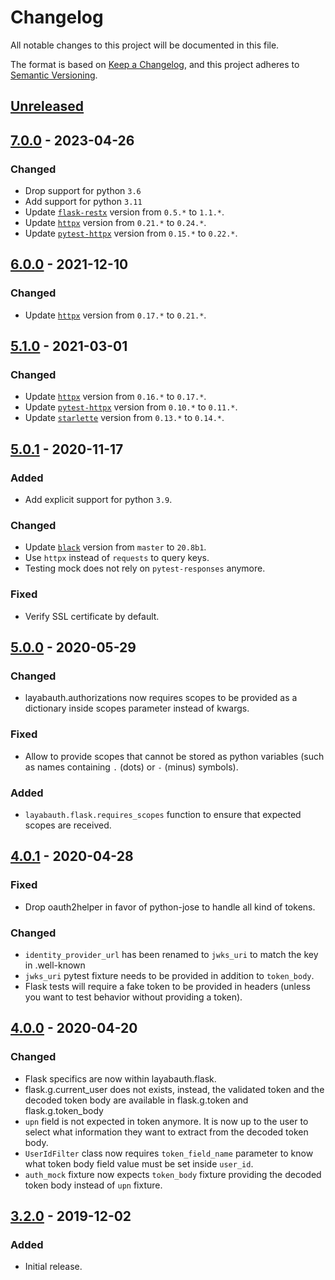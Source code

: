 # Changelog
All notable changes to this project will be documented in this file.

The format is based on [Keep a Changelog](https://keepachangelog.com/en/1.0.0/),
and this project adheres to [Semantic Versioning](https://semver.org/spec/v2.0.0.html).

## [Unreleased]

## [7.0.0] - 2023-04-26
### Changed
- Drop support for python `3.6`
- Add support for python `3.11`
- Update [`flask-restx`](https://github.com/python-restx/flask-restx/blob/master/CHANGELOG.rst) version from `0.5.*` to `1.1.*`.
- Update [`httpx`](https://github.com/encode/httpx/blob/master/CHANGELOG.md) version from `0.21.*` to `0.24.*`.
- Update [`pytest-httpx`](https://github.com/Colin-b/pytest_httpx/blob/master/CHANGELOG.md) version from `0.15.*` to `0.22.*`.

## [6.0.0] - 2021-12-10
### Changed
- Update [`httpx`](https://github.com/encode/httpx/blob/master/CHANGELOG.md) version from `0.17.*` to `0.21.*`.

## [5.1.0] - 2021-03-01
### Changed
- Update [`httpx`](https://github.com/encode/httpx/blob/master/CHANGELOG.md) version from `0.16.*` to `0.17.*`.
- Update [`pytest-httpx`](https://github.com/Colin-b/pytest_httpx/blob/master/CHANGELOG.md) version from `0.10.*` to `0.11.*`.
- Update [`starlette`](https://www.starlette.io/release-notes/) version from `0.13.*` to `0.14.*`.

## [5.0.1] - 2020-11-17
### Added
- Add explicit support for python `3.9`.

### Changed
- Update [`black`](https://github.com/psf/black/blob/master/CHANGES.md) version from `master` to `20.8b1`.
- Use `httpx` instead of `requests` to query keys.
- Testing mock does not rely on `pytest-responses` anymore.

### Fixed
- Verify SSL certificate by default.

## [5.0.0] - 2020-05-29
### Changed
- layabauth.authorizations now requires scopes to be provided as a dictionary inside scopes parameter instead of kwargs.

### Fixed
- Allow to provide scopes that cannot be stored as python variables (such as names containing `.` (dots) or `-` (minus) symbols).

### Added
- `layabauth.flask.requires_scopes` function to ensure that expected scopes are received.

## [4.0.1] - 2020-04-28
### Fixed
- Drop oauth2helper in favor of python-jose to handle all kind of tokens.

### Changed
- `identity_provider_url` has been renamed to `jwks_uri` to match the key in .well-known
- `jwks_uri` pytest fixture needs to be provided in addition to `token_body`.
- Flask tests will require a fake token to be provided in headers (unless you want to test behavior without providing a token).

## [4.0.0] - 2020-04-20
### Changed
- Flask specifics are now within layabauth.flask.
- flask.g.current_user does not exists, instead, the validated token and the decoded token body are available in flask.g.token and flask.g.token_body
- `upn` field is not expected in token anymore. It is now up to the user to select what information they want to extract from the decoded token body.
- `UserIdFilter` class now requires `token_field_name` parameter to know what token body field value must be set inside `user_id`.
- `auth_mock` fixture now expects `token_body` fixture providing the decoded token body instead of `upn` fixture.

## [3.2.0] - 2019-12-02
### Added
- Initial release.

[Unreleased]: https://github.com/Colin-b/layabauth/compare/v7.0.0...HEAD
[7.0.0]: https://github.com/Colin-b/layabauth/compare/v6.0.0...v7.0.0
[6.0.0]: https://github.com/Colin-b/layabauth/compare/v5.1.0...v6.0.0
[5.1.0]: https://github.com/Colin-b/layabauth/compare/v5.0.1...v5.1.0
[5.0.1]: https://github.com/Colin-b/layabauth/compare/v5.0.0...v5.0.1
[5.0.0]: https://github.com/Colin-b/layabauth/compare/v4.0.1...v5.0.0
[4.0.1]: https://github.com/Colin-b/layabauth/compare/v4.0.0...v4.0.1
[4.0.0]: https://github.com/Colin-b/layabauth/compare/v3.2.0...v4.0.0
[3.2.0]: https://github.com/Colin-b/layabauth/releases/tag/v3.2.0
